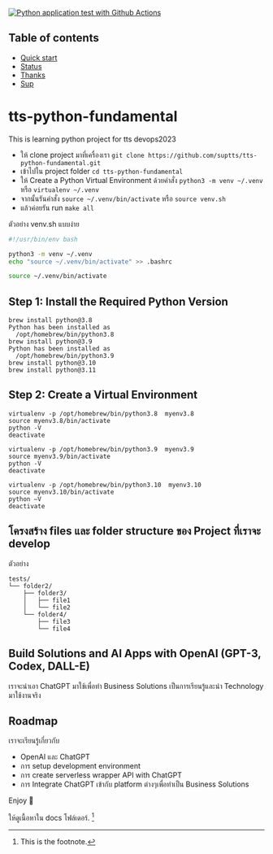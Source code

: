 [![Python application test with Github Actions](https://github.com/suptts/tts-python-fundamental/actions/workflows/testing_ci.yml/badge.svg)](https://github.com/suptts/tts-python-fundamental/actions/workflows/testing_ci.yml)

## Table of contents

- [Quick start](#quick-start)
- [Status](#status)
- [Thanks](#thanks)
- [Sup](#sup)

# tts-python-fundamental
This is learning python project for tts devops2023

* ให้ clone project มาที่เครื่องเรา `git clone https://github.com/suptts/tts-python-fundamental.git`
* เข้าไปใน project folder `cd tts-python-fundamental`
* ให้ Create a Python Virtual Environment ด้วยคำสั่ง `python3 -m venv ~/.venv` หรือ `virtualenv ~/.venv` 
* จากนั้นรันคำสั่ง `source ~/.venv/bin/activate` หรือ `source venv.sh`
* แล้วค่อยรัน run `make all`


ตัวอย่าง venv.sh แบบง่าย

```bash
#!/usr/bin/env bash

python3 -m venv ~/.venv
echo "source ~/.venv/bin/activate" >> .bashrc

source ~/.venv/bin/activate
```

## Step 1: Install the Required Python Version
```
brew install python@3.8
Python has been installed as
  /opt/homebrew/bin/python3.8
brew install python@3.9
Python has been installed as
  /opt/homebrew/bin/python3.9
brew install python@3.10
brew install python@3.11
```

## Step 2: Create a Virtual Environment
```
virtualenv -p /opt/homebrew/bin/python3.8  myenv3.8
source myenv3.8/bin/activate
python -V
deactivate

virtualenv -p /opt/homebrew/bin/python3.9  myenv3.9
source myenv3.9/bin/activate
python -V
deactivate

virtualenv -p /opt/homebrew/bin/python3.10  myenv3.10
source myenv3.10/bin/activate
python –V
deactivate
```

## โครงสร้าง files และ folder structure ของ Project ที่เราจะ develop  

ตัวอย่าง 

```text
tests/
└── folder2/
    ├── folder3/
    │   ├── file1
    │   └── file2
    └── folder4/
        ├── file3
        └── file4
```

## Build Solutions and AI Apps with OpenAI (GPT-3, Codex, DALL-E)

เราจะนำเอา ChatGPT มาใช้เพื่อทำ Business Solutions เป็นการเรียนรู้และนำ Technology มาใช้งานจริง

## Roadmap

เราจะเรียนรู้เกี่ยวกับ

- OpenAI และ ChatGPT
- การ setup development environment
- การ create serverless wrapper API with ChatGPT
- การ Integrate ChatGPT เข้ากับ platform ต่างๆเพื่อทำเป็น Business Solutions



Enjoy :metal:

ให้ดูเนื้อหาใน docs โฟล์เดอร์. [^1]

[^1]: This is the footnote.
